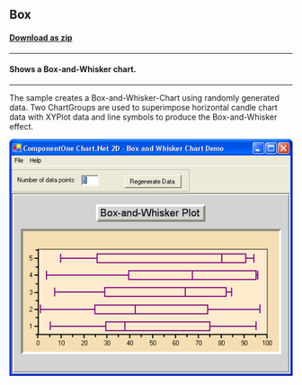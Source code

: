 ## Box
#### [Download as zip](https://grapecity.github.io/DownGit/#/home?url=https://github.com/GrapeCity/ComponentOne-WinForms-Samples/tree/master/NetFramework\Charts\CS\Box)
____
#### Shows a Box-and-Whisker chart.
____
The sample creates a Box-and-Whisker-Chart using randomly generated data.
Two ChartGroups are used to superimpose horizontal candle chart data with XYPlot data and line symbols to produce the Box-and-Whisker effect.

![screenshot](screenshot.PNG)
